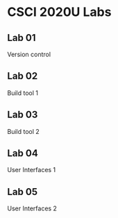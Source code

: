 # CSCI 2020U Labs

## Lab 01
Version control

## Lab 02
Build tool 1

## Lab 03
Build tool 2

## Lab 04
User Interfaces 1

## Lab 05
User Interfaces 2
